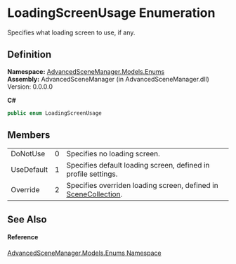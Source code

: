 # LoadingScreenUsage Enumeration


Specifies what loading screen to use, if any.



## Definition
**Namespace:** <a href="N_AdvancedSceneManager_Models_Enums.md">AdvancedSceneManager.Models.Enums</a>  
**Assembly:** AdvancedSceneManager (in AdvancedSceneManager.dll) Version: 0.0.0.0

**C#**
``` C#
public enum LoadingScreenUsage
```



## Members
<table>
<tr>
<td>DoNotUse</td>
<td>0</td>
<td>Specifies no loading screen.</td></tr>
<tr>
<td>UseDefault</td>
<td>1</td>
<td>Specifies default loading screen, defined in profile settings.</td></tr>
<tr>
<td>Override</td>
<td>2</td>
<td>Specifies overriden loading screen, defined in <a href="T_AdvancedSceneManager_Models_SceneCollection.md">SceneCollection</a>.</td></tr>
</table>

## See Also


#### Reference
<a href="N_AdvancedSceneManager_Models_Enums.md">AdvancedSceneManager.Models.Enums Namespace</a>  
